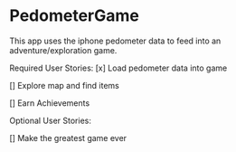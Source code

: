 # PedometerGame

This app uses the iphone pedometer data to feed into an adventure/exploration game.

Required User Stories:
  [x] Load pedometer data into game
  
  [] Explore map and find items
  
  [] Earn Achievements

Optional User Stories:

  [] Make the greatest game ever

  
